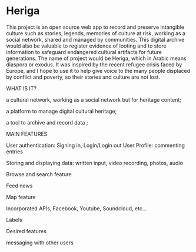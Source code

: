 # Heriga

This project is an open source web app to record and preserve intangible culture such as stories, legends, memories of culture at risk, working as a social network, shared and managed by communities. This digital archive would also be valuable to register evidence of looting and to store information to safeguard endangered cultural artifacts for future generations. The name of project would be Heriga, which in Arabic means diaspora or exodus. It was inspired by the recent refugee crisis faced by Europe, and I hope to use it to help give voice to the many people displaced by conflict and poverty, so their stories and culture are not lost.

WHAT IS IT?

a cultural network, working as a social network but for heritage content;

a platform to manage digital cultural heritage;

a tool to archive and record data ;

MAIN FEATURES


User authentication: Signing in, Login/Login out
User Profile: commenting entries

Storing and displaying data: written input, video recording, photos, audio

Browse and search feature

Feed news

Map feature

Incorporated APIs, Facebook, Youtube, Soundcloud, etc…

Labels




Desired features

messaging with other users
